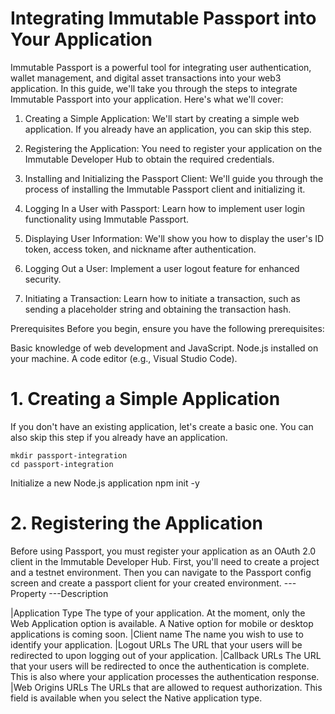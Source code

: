 # Integrating Immutable Passport into Your Application

Immutable Passport is a powerful tool for integrating user authentication, wallet management, and digital asset transactions into your web3 application. In this guide, we'll take you through the steps to integrate Immutable Passport into your application. Here's what we'll cover:

1. Creating a Simple Application: We'll start by creating a simple web application. If you already have an application, you can skip this step.

2. Registering the Application: You need to register your application on the Immutable Developer Hub to obtain the required credentials.

3. Installing and Initializing the Passport Client: We'll guide you through the process of installing the Immutable Passport client and initializing it.

4. Logging In a User with Passport: Learn how to implement user login functionality using Immutable Passport.

5. Displaying User Information: We'll show you how to display the user's ID token, access token, and nickname after authentication.

6. Logging Out a User: Implement a user logout feature for enhanced security.

7. Initiating a Transaction: Learn how to initiate a transaction, such as sending a placeholder string and obtaining the transaction hash.

Prerequisites
Before you begin, ensure you have the following prerequisites:

Basic knowledge of web development and JavaScript.
Node.js installed on your machine.
A code editor (e.g., Visual Studio Code).

# 1. Creating a Simple Application
If you don't have an existing application, let's create a basic one. You can also skip this step if you already have an application.

    mkdir passport-integration
    cd passport-integration

Initialize a new Node.js application
    npm init -y

# 2. Registering the Application
Before using Passport, you must register your application as an OAuth 2.0 client in the Immutable Developer Hub. First, you'll need to create a project and a testnet environment. Then you can navigate to the Passport config screen and create a passport client for your created environment.
---Property	---Description

|Application Type	The type of your application. At the moment, only the Web Application option is available. A Native option for mobile or desktop applications is coming soon.
|Client name	The name you wish to use to identify your application.
|Logout URLs	The URL that your users will be redirected to upon logging out of your application.
|Callback URLs	The URL that your users will be redirected to once the authentication is complete. This is also where your application processes the authentication response.
|Web Origins URLs	The URLs that are allowed to request authorization. This field is available when you select the Native application type.
